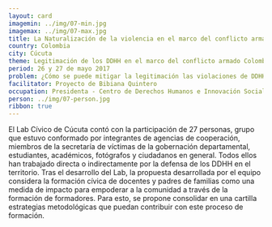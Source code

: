 ```yaml
---
layout: card
imagemin: ../img/07-min.jpg
imagemax: ../img/07-max.jpg
title: La Naturalización de la violencia en el marco del conflicto armado interno
country: Colombia
city: Cúcuta
theme: Legitimación de los DDHH en el marco del conflicto armado Colombiano
period: 26 y 27 de mayo 2017
problem: ¿Cómo se puede mitigar la legitimación las violaciones de DDHH en el marco del conflicto armado colombiano, entendido como un fenómeno que agudiza la violencia cultural?
facilitator: Proyecto de Bibiana Quintero
occupation: Presidenta - Centro de Derechos Humanos e Innovación Social
person: ../img/07-person.jpg
ribbon: true
---
```


El Lab Cívico de Cúcuta contó con la participación de 27 personas, grupo que estuvo conformado por integrantes de agencias de cooperación, miembros de la secretaría de víctimas de la gobernación departamental, estudiantes, académicos, fotógrafos y ciudadanos en general. Todos ellos han trabajado directa o indirectamente por la defensa de los DDHH en el territorio. Tras el desarrollo del Lab, la propuesta desarrollada por el equipo considera la formación cívica de docentes y padres de familias como una medida de impacto para empoderar a la comunidad a través de la formación de formadores. Para esto, se propone consolidar en una cartilla estrategias metodológicas que puedan contribuir con este proceso de formación.
